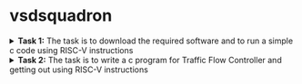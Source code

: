 # vsdsquadron
<details>
<summary><b> Task 1:</b> The task is to download the required software and to run a simple c code using RISC-V instructions </summary>
  <br>

**1) Installing virtual box**

![VM VIRTUAL BOX](https://github.com/saidevharsha/vsdsquadron/blob/main/task1/1%20installing%20virtual%20%20box.png?raw=true)

**2) Installing leafpad**

![Installing leafpad](https://github.com/saidevharsha/vsdsquadron/blob/main/task1/2%20install%20leafpad.png?raw=true)

*By using the following command we can install the leafpad in ubuntu*
```
  sudo apt install leafpad
```
**3) Sample c code**
![sample c code](https://github.com/saidevharsha/vsdsquadron/blob/main/task1/3%20sample%20c%20code.png?raw=true)

The code which is given in above picture will perform the addition function from 1 to 100 numbers,
After entering the code save the code

**4) Output for c code**
![output](https://github.com/saidevharsha/vsdsquadron/blob/main/task1/4%20sample%20c%20code%20output.png?raw=true)

By using following commands we can get the output for respective code

```
  gcc filename.c
  ./a.out
```
**5) Calculations of instructions**
![calculations](https://github.com/saidevharsha/vsdsquadron/blob/main/task1/5%20calculations%20of%20instructions.png?raw=true)

By using the following commands we can get the assembly codes which are the above picture
```
  riscv64-unknown-elf-gcc -O1 -mabi=lp64 -march=rv64i -o sum1ton.o sum1ton.c
  ls -ltr sum1ton.o
```
Then the sum1ton.o file will be enable
```
  riscv64-unkown-elf-objdump -d sum1ton.o
```
The above command will give you bunch of assembly language code
```
  riscv64-unkown-elf-objdump -d sum1ton.o | less
```
The above command will help to reduce the assembly language code
</details>

<details>
<summary><b> Task 2:</b> The task is to write a c program for Traffic Flow Controller and getting out using RISC-V instructions </summary>
  <br>

**Traffic Flow Controller**
A simple Traffic flow controller controls the trafiic to reduce the congestions in this project iam using three lights red,yellow and green there will be a delay which will waste the time and it will be given to the each light and the delays for lights will be different and it will be fixed

**simple c code for traffic flow controller**

![c code](https://github.com/saidevharsha/vsdsquadron/blob/main/task2/c%20program%20for%20traffic%20light%20controller.png?raw=true)

**traffic flow controller program**
```
#include <stdio.h>
void redLight (int duration);
void yellowLight (int duration);
void greenLight (int duration);
void delay(int seconds);
int main() {
int redDuration = 4;
int yellowDuration = 2;
int greenDuration = 8;
while (1) {
redLight(redDuration);
yellowLight (yellowDuration);
greenLight(greenDuration);
}
return 0;
}
void redLight (int duration) {
printf("Red light on for %d seconds\n", duration); delay(duration);
}
void yellowLight (int duration) {
printf("Yellow light on for %d seconds\n", duration); delay(duration);
}
void greenLight (int duration) {
printf("Green light on for %d seconds\n", duration); delay(duration);
}
void delay(int seconds) {
unsigned long count;
for (int i=0; i< seconds; i++){
}
for(count=0; count<1000000000); count++);
}
```
The numericals which are assigned to the the lights are the delays for example redlight=4 so the red light will be enabled for 4 seconds this applicable to the remaining lights

**Output for the program**

![output](https://github.com/saidevharsha/vsdsquadron/blob/main/task2/output%20for%20c%20program.png?raw=true)

By using these commands we can get the output
```
  gcc filename.c
  ./a.out
```
First red light is enabled for 4 seconds,
Then yellow light is enabled for 2 seconds,
atlast green light is enabled for 8 seconds,
this process iterative process the lights will be enabled according there delays






